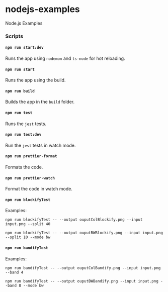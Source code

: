 # nodejs-examples
 Node.js Examples

### Scripts

#### `npm run start:dev`

Runs the app using `nodemon` and `ts-node` for hot reloading.

#### `npm run start`

Runs the app using the build.

#### `npm run build`

Builds the app in the `build` folder.

#### `npm run test`

Runs the `jest` tests.

#### `npm run test:dev`

Run the `jest` tests in watch mode.

#### `npm run prettier-format`

Formats the code.

#### `npm run prettier-watch`

Format the code in watch mode.


#### `npm run blockifyTest`

Examples:

```
npm run blockifyTest -- --output ouputColBlockify.png --input input.png --split 40 

npm run blockifyTest -- --output ouputBWBlockify.png --input input.png --split 10 --mode bw
```

#### `npm run bandifyTest`

Examples:

```
npm run bandifyTest -- --output ouputColBandify.png --input input.png --band 4 

npm run bandifyTest -- --output ouputBWBandify.png --input input.png --band 8 --mode bw
```